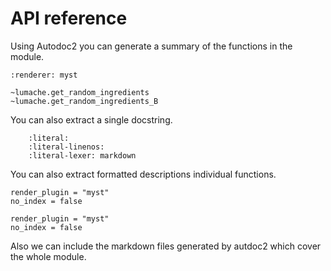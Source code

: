# API reference


Using Autodoc2 you can generate a summary of the functions in the module.

```{autodoc2-summary}
:renderer: myst

~lumache.get_random_ingredients
~lumache.get_random_ingredients_B
```

You can also extract a single docstring. 

```{autodoc2-docstring} lumache.get_random_ingredients
    :literal:
    :literal-linenos:
    :literal-lexer: markdown
```

You can also extract formatted descriptions individual functions.

```{autodoc2-object} lumache.get_random_ingredients
render_plugin = "myst"
no_index = false
```


```{autodoc2-object} lumache.get_random_ingredients_B
render_plugin = "myst"
no_index = false
```

Also we can include the markdown files generated by autdoc2 which cover the whole module. 

```{include} apidocs/lumache/lumache.md

```